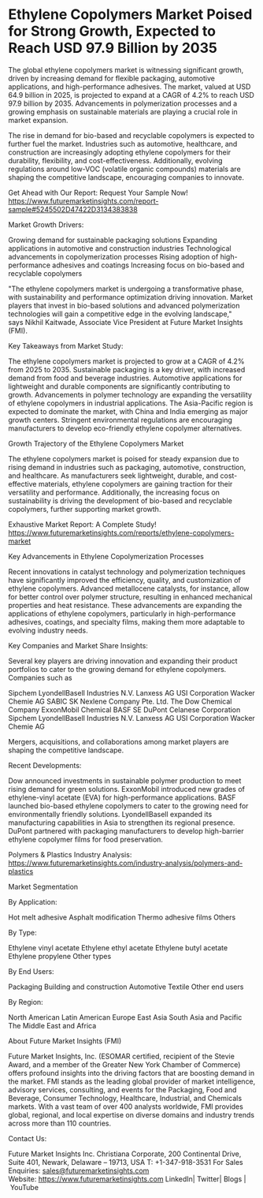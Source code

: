 # Ethylene Copolymers Market Poised for Strong Growth, Expected to Reach USD 97.9 Billion by 2035

The global ethylene copolymers market is witnessing significant growth, driven by increasing demand for flexible packaging, automotive applications, and high-performance adhesives. The market, valued at USD 64.9 billion in 2025, is projected to expand at a CAGR of 4.2% to reach USD 97.9 billion by 2035. Advancements in polymerization processes and a growing emphasis on sustainable materials are playing a crucial role in market expansion.

The rise in demand for bio-based and recyclable copolymers is expected to further fuel the market. Industries such as automotive, healthcare, and construction are increasingly adopting ethylene copolymers for their durability, flexibility, and cost-effectiveness. Additionally, evolving regulations around low-VOC (volatile organic compounds) materials are shaping the competitive landscape, encouraging companies to innovate.

Get Ahead with Our Report: Request Your Sample Now! https://www.futuremarketinsights.com/report-sample#5245502D47422D3134383838

Market Growth Drivers:

Growing demand for sustainable packaging solutions
Expanding applications in automotive and construction industries
Technological advancements in copolymerization processes
Rising adoption of high-performance adhesives and coatings
Increasing focus on bio-based and recyclable copolymers

"The ethylene copolymers market is undergoing a transformative phase, with sustainability and performance optimization driving innovation. Market players that invest in bio-based solutions and advanced polymerization technologies will gain a competitive edge in the evolving landscape," says Nikhil Kaitwade, Associate Vice President at Future Market Insights (FMI).

Key Takeaways from Market Study:

The ethylene copolymers market is projected to grow at a CAGR of 4.2% from 2025 to 2035.
Sustainable packaging is a key driver, with increased demand from food and beverage industries.
Automotive applications for lightweight and durable components are significantly contributing to growth.
Advancements in polymer technology are expanding the versatility of ethylene copolymers in industrial applications.
The Asia-Pacific region is expected to dominate the market, with China and India emerging as major growth centers.
Stringent environmental regulations are encouraging manufacturers to develop eco-friendly ethylene copolymer alternatives.

Growth Trajectory of the Ethylene Copolymers Market

The ethylene copolymers market is poised for steady expansion due to rising demand in industries such as packaging, automotive, construction, and healthcare. As manufacturers seek lightweight, durable, and cost-effective materials, ethylene copolymers are gaining traction for their versatility and performance. Additionally, the increasing focus on sustainability is driving the development of bio-based and recyclable copolymers, further supporting market growth.

Exhaustive Market Report: A Complete Study! https://www.futuremarketinsights.com/reports/ethylene-copolymers-market

Key Advancements in Ethylene Copolymerization Processes

Recent innovations in catalyst technology and polymerization techniques have significantly improved the efficiency, quality, and customization of ethylene copolymers. Advanced metallocene catalysts, for instance, allow for better control over polymer structure, resulting in enhanced mechanical properties and heat resistance. These advancements are expanding the applications of ethylene copolymers, particularly in high-performance adhesives, coatings, and specialty films, making them more adaptable to evolving industry needs.

Key Companies and Market Share Insights:

Several key players are driving innovation and expanding their product portfolios to cater to the growing demand for ethylene copolymers. Companies such as

Sipchem
LyondellBasell Industries N.V.
Lanxess AG
USI Corporation
Wacker Chemie AG
SABIC SK Nexlene Company Pte. Ltd.
The Dow Chemical Company
ExxonMobil Chemical
BASF SE
DuPont
Celanese Corporation
Sipchem
LyondellBasell Industries N.V.
Lanxess AG
USI Corporation
Wacker Chemie AG

Mergers, acquisitions, and collaborations among market players are shaping the competitive landscape.

Recent Developments:

Dow announced investments in sustainable polymer production to meet rising demand for green solutions.
ExxonMobil introduced new grades of ethylene-vinyl acetate (EVA) for high-performance applications.
BASF launched bio-based ethylene copolymers to cater to the growing need for environmentally friendly solutions.
LyondellBasell expanded its manufacturing capabilities in Asia to strengthen its regional presence.
DuPont partnered with packaging manufacturers to develop high-barrier ethylene copolymer films for food preservation.

Polymers & Plastics Industry Analysis: https://www.futuremarketinsights.com/industry-analysis/polymers-and-plastics

Market Segmentation

By Application:

Hot melt adhesive
Asphalt modification
Thermo adhesive films
Others

By Type:

Ethylene vinyl acetate
Ethylene ethyl acetate
Ethylene butyl acetate
Ethylene propylene
Other types

By End Users:

Packaging
Building and construction
Automotive
Textile
Other end users

By Region:

North American
Latin American
Europe
East Asia
South Asia and Pacific
The Middle East and Africa

About Future Market Insights (FMI)

Future Market Insights, Inc. (ESOMAR certified, recipient of the Stevie Award, and a member of the Greater New York Chamber of Commerce) offers profound insights into the driving factors that are boosting demand in the market. FMI stands as the leading global provider of market intelligence, advisory services, consulting, and events for the Packaging, Food and Beverage, Consumer Technology, Healthcare, Industrial, and Chemicals markets. With a vast team of over 400 analysts worldwide, FMI provides global, regional, and local expertise on diverse domains and industry trends across more than 110 countries.

Contact Us:

Future Market Insights Inc.
Christiana Corporate, 200 Continental Drive,
Suite 401, Newark, Delaware – 19713, USA
T: +1-347-918-3531
For Sales Enquiries: sales@futuremarketinsights.com
Website: https://www.futuremarketinsights.com
LinkedIn| Twitter| Blogs | YouTube
